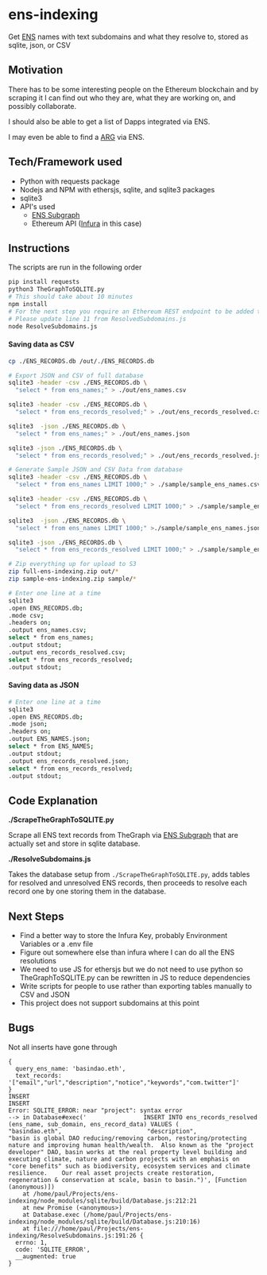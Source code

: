 # ens-indexing

Get [ENS](https://ens.domains/) names with text subdomains and what they resolve to, stored as sqlite, json, or CSV

## Motivation

There has to be some interesting people on the Ethereum blockchain and by scraping it I can find out who they are, what they are working on, and possibly collaborate.

I should also be able to get a list of Dapps integrated via ENS.

I may even be able to find a [ARG](https://www.thenewatlantis.com/publications/reality-is-just-a-game-now) via ENS.

## Tech/Framework used

* Python with requests package
* Nodejs and NPM with ethersjs, sqlite, and sqlite3 packages
* sqlite3
* API's used
  * [ENS Subgraph](https://thegraph.com/hosted-service/subgraph/ensdomains/ens)
  * Ethereum API ([Infura](https://infura.io/) in this case)

## Instructions

The scripts are run in the following order

``` bash
pip install requests
python3 TheGraphToSQLITE.py
# This should take about 10 minutes
npm install
# For the next step you require an Ethereum REST endpoint to be added to the code
# Please update line 11 from ResolvedSubdomains.js
node ResolveSubdomains.js
```

#### Saving data as CSV

``` bash
cp ./ENS_RECORDS.db /out/./ENS_RECORDS.db

# Export JSON and CSV of full database
sqlite3 -header -csv ./ENS_RECORDS.db \
  "select * from ens_names;" > ./out/ens_names.csv

sqlite3 -header -csv ./ENS_RECORDS.db \
  "select * from ens_records_resolved;" > ./out/ens_records_resolved.csv

sqlite3  -json ./ENS_RECORDS.db \
  "select * from ens_names;" > ./out/ens_names.json

sqlite3 -json ./ENS_RECORDS.db \
  "select * from ens_records_resolved;" > ./out/ens_records_resolved.json

# Generate Sample JSON and CSV Data from database
sqlite3 -header -csv ./ENS_RECORDS.db \
  "select * from ens_names LIMIT 1000;" > ./sample/sample_ens_names.csv

sqlite3 -header -csv ./ENS_RECORDS.db \
  "select * from ens_records_resolved LIMIT 1000;" > ./sample/sample_ens_records_resolved.csv

sqlite3  -json ./ENS_RECORDS.db \
  "select * from ens_names LIMIT 1000;" >./sample/sample_ens_names.json

sqlite3 -json ./ENS_RECORDS.db \
  "select * from ens_records_resolved LIMIT 1000;" > ./sample/sample_ens_records_resolved.json

# Zip everything up for upload to S3
zip full-ens-indexing.zip out/*
zip sample-ens-indexing.zip sample/*
```

``` bash
# Enter one line at a time
sqlite3
.open ENS_RECORDS.db;
.mode csv;
.headers on;
.output ens_names.csv;
select * from ens_names;
.output stdout;
.output ens_records_resolved.csv;
select * from ens_records_resolved;
.output stdout;
```

#### Saving data as JSON

``` bash
# Enter one line at a time
sqlite3
.open ENS_RECORDS.db;
.mode json;
.headers on;
.output ENS_NAMES.json;
select * from ENS_NAMES;
.output stdout;
.output ens_records_resolved.json;
select * from ens_records_resolved;
.output stdout;
```

## Code Explanation

**./ScrapeTheGraphToSQLITE.py**

Scrape all ENS text records from TheGraph via [ENS Subgraph](https://thegraph.com/hosted-service/subgraph/ensdomains/ens) that are actually set and store in sqlite database.

**./ResolveSubdomains.js**

Takes the database setup from `./ScrapeTheGraphToSQLITE.py`, adds tables for resolved and unresolved ENS records, then proceeds to resolve each record one by one storing them in the database.

## Next Steps

* Find a better way to store the Infura Key, probably Environment Variables or a .env file
* Figure out somewhere else than infura where I can do all the ENS resolutions
* We need to use JS for ethersjs but we do not need to use python so TheGraphToSQLITE.py can be rewritten in JS to reduce dependencies
* Write scripts for people to use rather than exporting tables manually to CSV and JSON
* This project does not support subdomains at this point

## Bugs

Not all inserts have gone through
```
{
  query_ens_name: 'basindao.eth',
  text_records: '["email","url","description","notice","keywords","com.twitter"]'
}
INSERT
INSERT
Error: SQLITE_ERROR: near "project": syntax error
--> in Database#exec('                INSERT INTO ens_records_resolved                     (ens_name, sub_domain, ens_record_data) VALUES (                        "basindao.eth",                        "description",                         "basin is global DAO reducing/removing carbon, restoring/protecting nature and improving human health/wealth.  Also known as the "project developer" DAO, basin works at the real property level building and executing climate, nature and carbon projects with an emphasis on "core benefits" such as biodiversity, ecosystem services and climate resilience.    Our real asset projects create restoration, regeneration & conservation at scale, basin to basin.")', [Function (anonymous)])
    at /home/paul/Projects/ens-indexing/node_modules/sqlite/build/Database.js:212:21
    at new Promise (<anonymous>)
    at Database.exec (/home/paul/Projects/ens-indexing/node_modules/sqlite/build/Database.js:210:16)
    at file:///home/paul/Projects/ens-indexing/ResolveSubdomains.js:191:26 {
  errno: 1,
  code: 'SQLITE_ERROR',
  __augmented: true
}
```
